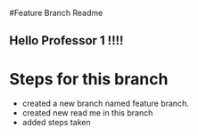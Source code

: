 #Feature Branch Readme

## Hello Professor 1 !!!!

# Steps for this branch
- created a new branch named feature branch.
- created new read me in this branch
- added steps taken



